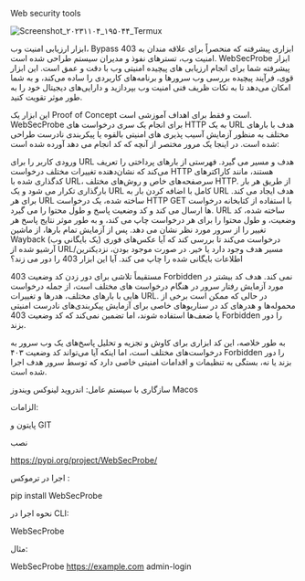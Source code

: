  Web security tools 

![Screenshot_۲۰۲۳۱۱۰۴_۱۹۵۰۴۴_Termux](https://github.com/MRAvarvokiranshare/-/assets/146922434/bce8c943-5e43-4c6f-9c9b-e45a1001e0bb)



ابزار ارزیابی امنیت وب، Bypass 403
ابزاری پیشرفته که منحصراً برای علاقه مندان به امنیت وب، تسترهای نفوذ و مدیران سیستم طراحی شده است. WebSecProbe ابزار پیشرفته شما برای انجام ارزیابی های پیچیده امنیتی وب با دقت و عمق است. این ابزار قوی، فرآیند پیچیده بررسی وب سرورها و برنامه‌های کاربردی را ساده می‌کند، و به شما امکان می‌دهد تا به نکات ظریف فنی امنیت وب بپردازید و دارایی‌های دیجیتال خود را به طور موثر تقویت کنید.

این ابزار یک Proof of Concept است و فقط برای اهداف آموزشی است.
WebSecProbe برای انجام یک سری درخواست های HTTP به یک URL هدف با بارهای مختلف به منظور آزمایش آسیب پذیری های امنیتی بالقوه یا پیکربندی نادرست طراحی شده است. در اینجا یک مرور مختصر از آنچه که کد انجام می دهد آورده شده است:

ورودی کاربر را برای URL هدف و مسیر می گیرد.
فهرستی از بارهای پرداختی را تعریف می‌کند که نشان‌دهنده تغییرات مختلف درخواست HTTP هستند، مانند کاراکترهای کدگذاری شده با URL، سرصفحه‌های خاص و روش‌های مختلف HTTP.
از طریق هر بار بارگذاری تکرار می شود و یک URL کامل با اضافه کردن بار به URL هدف ایجاد می کند.
برای هر URL ساخته شده، یک درخواست HTTP GET با استفاده از کتابخانه درخواست ها ارسال می کند و کد وضعیت پاسخ و طول محتوا را می گیرد.
URL ساخته شده، کد وضعیت، و طول محتوا را برای هر درخواست چاپ می کند، و به طور موثر نتایج پاسخ هر تغییر را از سرور مورد نظر نشان می دهد.
پس از آزمایش تمام بارها، از ماشین Wayback (یک بایگانی وب) درخواست می‌کند تا بررسی کند که آیا عکس‌های فوری آرشیو شده از URL/مسیر هدف وجود دارد یا خیر. در صورت موجود بودن، نزدیکترین اطلاعات بایگانی شده را چاپ می کند.
آیا این ابزار 403 را دور می زند؟

مستقیماً تلاشی برای دور زدن کد وضعیت 403 Forbidden نمی کند. هدف کد بیشتر در مورد آزمایش رفتار سرور در هنگام درخواست های مختلف است، از جمله درخواست هایی با بارهای مختلف، هدرها و تغییرات URL. در حالی که ممکن است برخی از محموله‌ها و هدرهای کد در سناریوهای خاصی برای آزمایش پیکربندی‌های نادرست امنیتی یا ضعف‌ها استفاده شوند، اما تضمین نمی‌کند که کد وضعیت 403 Forbidden را دور بزند.

به طور خلاصه، این کد ابزاری برای کاوش و تجزیه و تحلیل پاسخ‌های یک وب سرور به درخواست‌های مختلف است، اما اینکه آیا می‌تواند کد وضعیت ۴۰۳ Forbidden را دور بزند یا نه، بستگی به تنظیمات و اقدامات امنیتی خاصی دارد که توسط سرور هدف اجرا شده است.





سازگاری با سیستم عامل: اندروید لینوکس ویندوز Macos

    
الزامات:

 پایتون و GIT


 نصب 

 https://pypi.org/project/WebSecProbe/



 اجرا در ترموکس :

 pip install WebSecProbe

 
نحوه اجرا در CLI:


WebSecProbe <URL> <Path> 



مثال:

WebSecProbe https://example.com admin-login
